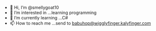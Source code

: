 - 👋 Hi, I’m @smellygoat10
- 👀 I’m interested in ...learning programming
- 🌱 I’m currently learning ...C#
- 📫 How to reach me ...send to babuhop@wigglyfinger.kalyfinger.com

<!---
smellygoat10/smellygoat10 is a ✨ special ✨ repository because its `README.md` (this file) appears on your GitHub profile;
You can click the Preview link to take a look at your changes.
--->
